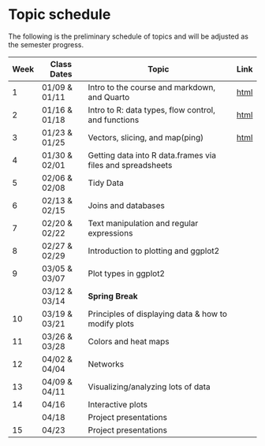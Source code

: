 
# Topic schedule

The following is the preliminary schedule of topics and will be adjusted
as the semester progress.

| Week | Class Dates   | Topic                                                      | Link                                                       |
|------|---------------|------------------------------------------------------------|------------------------------------------------------------|
| 1    | 01/09 & 01/11 | Intro to the course and markdown, and Quarto               | [html](https://vancleve.github.io/BIO580-DWVR/week01.html) |
| 2    | 01/16 & 01/18 | Intro to R: data types, flow control, and functions        | [html](https://vancleve.github.io/BIO580-DWVR/week02.html) |
| 3    | 01/23 & 01/25 | Vectors, slicing, and map(ping)                            | [html](https://vancleve.github.io/BIO580-DWVR/week03.html) |
| 4    | 01/30 & 02/01 | Getting data into R data.frames via files and spreadsheets |                                                            |
| 5    | 02/06 & 02/08 | Tidy Data                                                  |                                                            |
| 6    | 02/13 & 02/15 | Joins and databases                                        |                                                            |
| 7    | 02/20 & 02/22 | Text manipulation and regular expressions                  |                                                            |
| 8    | 02/27 & 02/29 | Introduction to plotting and ggplot2                       |                                                            |
| 9    | 03/05 & 03/07 | Plot types in ggplot2                                      |                                                            |
|      | 03/12 & 03/14 | **Spring Break**                                           |                                                            |
| 10   | 03/19 & 03/21 | Principles of displaying data & how to modify plots        |                                                            |
| 11   | 03/26 & 03/28 | Colors and heat maps                                       |                                                            |
| 12   | 04/02 & 04/04 | Networks                                                   |                                                            |
| 13   | 04/09 & 04/11 | Visualizing/analyzing lots of data                         |                                                            |
| 14   | 04/16         | Interactive plots                                          |                                                            |
|      | 04/18         | Project presentations                                      |                                                            |
| 15   | 04/23         | Project presentations                                      |                                                            |
